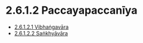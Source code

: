 # 2.6.1.2 Paccayapaccanīya

* [2.6.1.2.1 Vibhaṅgavāra](2.6.1.2/2.6.1.2.1.md)
* [2.6.1.2.2 Saṅkhyāvāra](2.6.1.2/2.6.1.2.2.md)
